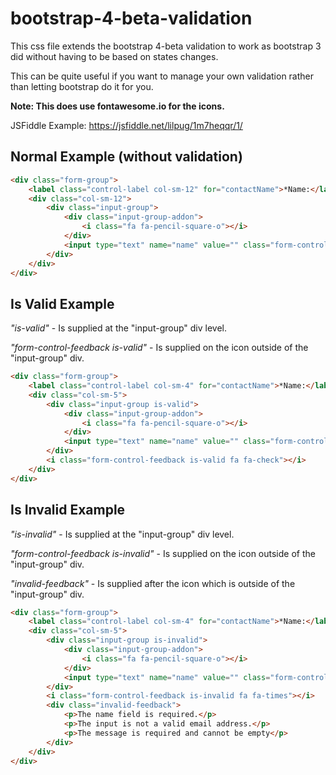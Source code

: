 # bootstrap-4-beta-validation
This css file extends the bootstrap 4-beta validation to work as bootstrap 3 did without having to be based on states changes.

This can be quite useful if you want to manage your own validation rather than letting bootstrap do it for you.

**Note: This does use fontawesome.io for the icons.**

JSFiddle Example: https://jsfiddle.net/lilpug/1m7heqqr/1/

## Normal Example (without validation)

```HTML
<div class="form-group">
    <label class="control-label col-sm-12" for="contactName">*Name:</label>
    <div class="col-sm-12">
        <div class="input-group">
            <div class="input-group-addon">
                <i class="fa fa-pencil-square-o"></i>
            </div>
            <input type="text" name="name" value="" class="form-control" required>
        </div>                           
    </div>
</div>
```

## Is Valid Example

*"is-valid"* - Is supplied at the "input-group" div level.

*"form-control-feedback is-valid"* - Is supplied on the icon outside of the "input-group" div.

```HTML
<div class="form-group">
    <label class="control-label col-sm-4" for="contactName">*Name:</label>
    <div class="col-sm-5">
        <div class="input-group is-valid">
            <div class="input-group-addon">
                <i class="fa fa-pencil-square-o"></i>
            </div>
            <input type="text" name="name" value="" class="form-control" required>
        </div>
        <i class="form-control-feedback is-valid fa fa-check"></i>                
    </div>
</div>
```

## Is Invalid Example

*"is-invalid"* - Is supplied at the "input-group" div level.

*"form-control-feedback is-invalid"* - Is supplied on the icon outside of the "input-group" div.

*"invalid-feedback"* - Is supplied after the icon which is outside of the "input-group" div.

```HTML
<div class="form-group">
    <label class="control-label col-sm-4" for="contactName">*Name:</label>
    <div class="col-sm-5">
        <div class="input-group is-invalid">
            <div class="input-group-addon">
                <i class="fa fa-pencil-square-o"></i>
            </div>
            <input type="text" name="name" value="" class="form-control" required>
        </div>
        <i class="form-control-feedback is-invalid fa fa-times"></i>
        <div class="invalid-feedback">
            <p>The name field is required.</p>
            <p>The input is not a valid email address.</p>
            <p>The message is required and cannot be empty</p>
        </div>
    </div>
</div>
```
